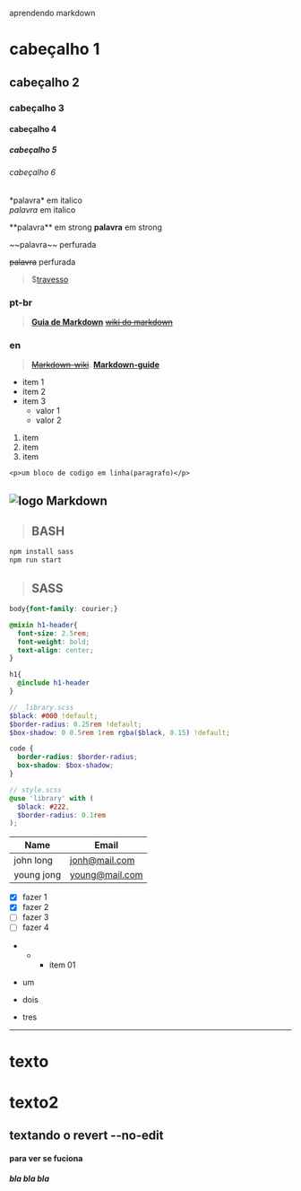 aprendendo markdown
<!-- cabeçalho -->
# cabeçalho 1 
## cabeçalho 2 
### cabeçalho 3 
#### cabeçalho 4 
##### cabeçalho 5 
###### cabeçalho 6 

<!-- italico -->
\*palavra\* em italico  
_palavra_ em italico

<!-- dobre e será strong -->
\*\*palavra\*\* em strong 
__palavra__ em strong

<!-- linha no meio -->
\~\~palavra\~\~ perfurada  

~~palavra~~ perfurada

<!-- link -->
> $[travesso](https://www.travesso.com "travesso...") 
### pt-br
> [**Guia de Markdown**][2] [~~wiki do markdown~~][1]
### en
>[~~Markdown-wiki~~][1]. [**Markdown-guide**][2] 

[1]: http://en.wikipedia.org/wiki/Markdown  "Markdow"
[2]: https://markdown-guide.readthedocs.io "markdown-guide"


<!-- ul -->
* item 1
* item 2
* item 3
  * valor 1
  * valor 2

<!-- ol -->
1. item
2. item
3. item

<!-- inline code block -->
`<p>um bloco de codigo em linha(paragrafo)</p>`

<!-- imagem -->
![logo Markdown](https://markdown-here.com/img/icon256.png "logo Mark")
---
> ## BASH
```bash
npm install sass
npm run start
```

> ## SASS

```scss
body{font-family: courier;}

@mixin h1-header{
  font-size: 2.5rem;
  font-weight: bold;
  text-align: center;
}

h1{
  @include h1-header
}
```

```scss
// _library.scss
$black: #000 !default;
$border-radius: 0.25rem !default;
$box-shadow: 0 0.5rem 1rem rgba($black, 0.15) !default;

code {
  border-radius: $border-radius;
  box-shadow: $box-shadow;
}

// style.scss
@use 'library' with (
  $black: #222,
  $border-radius: 0.1rem
);

```

<!-- table -->
| Name      |Email|
|-----------|----------|
|john long  |jonh@mail.com|
|young jong |young@mail.com|

<!-- lista de tarefas -->
* [x] fazer 1
* [x] fazer 2
* [ ] fazer 3
* [ ] fazer 4
* * * item 01

+ um
- dois
* tres

---
texto
====
texto2
===
## textando o revert --no-edit
#### para ver se fuciona
##### bla bla bla
